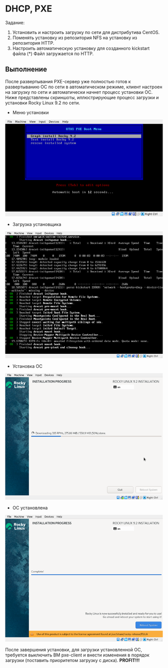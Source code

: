 # DHCP, PXE
Задание:
1) Установить и настроить загрузку по сети для дистрибутива CentOS.
2) Поменять установку из репозитория NFS на установку из репозитория HTTP.
3) Настроить автоматическую установку для созданного kickstart файла (*) Файл загружается по HTTP.
## Выполнение
После развертывания PXE-сервер уже полностью готов к развертыванию ОС по сети в автоматическом режиме, клиент настроен на загрузку по сети и автоматически начнет процесс установки ОС. Ниже представлены скриншоты, иллюстрирующие процесс загрузки и установки Rocky Linux 9.2 по сети.

- Меню установки

![меню](./images/menu.png)

- Загрузка установщика

![загрузка](./images/booting.png)

- Установка ОС

![установка](./images/installing.png)

- ОС установлена

![финиш](./images/finish.png)

После завершения установки, для загрузки установленной ОС, требуется выключить ВМ pxe-client и внести изменения в порядок загрузки (поставить приоритетом загрузку с диска). **PROFIT!!!**
